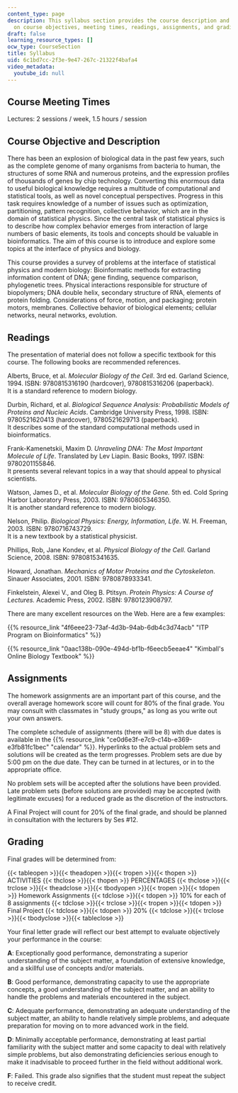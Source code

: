 ```yaml
---
content_type: page
description: This syllabus section provides the course description and information
  on course objectives, meeting times, readings, assignments, and grading.
draft: false
learning_resource_types: []
ocw_type: CourseSection
title: Syllabus
uid: 6c1bd7cc-2f3e-9e47-267c-21322f4bafa4
video_metadata:
  youtube_id: null
---
```

## Course Meeting Times

Lectures: 2 sessions / week, 1.5 hours / session

## Course Objective and Description

There has been an explosion of biological data in the past few years, such as the complete genome of many organisms from bacteria to human, the structures of some RNA and numerous proteins, and the expression profiles of thousands of genes by chip technology. Converting this enormous data to useful biological knowledge requires a multitude of computational and statistical tools, as well as novel conceptual perspectives. Progress in this task requires knowledge of a number of issues such as optimization, partitioning, pattern recognition, collective behavior, which are in the domain of statistical physics. Since the central task of statistical physics is to describe how complex behavior emerges from interaction of large numbers of basic elements, its tools and concepts should be valuable in bioinformatics. The aim of this course is to introduce and explore some topics at the interface of physics and biology.

This course provides a survey of problems at the interface of statistical physics and modern biology: Bioinformatic methods for extracting information content of DNA; gene finding, sequence comparison, phylogenetic trees. Physical interactions responsible for structure of biopolymers; DNA double helix, secondary structure of RNA, elements of protein folding. Considerations of force, motion, and packaging; protein motors, membranes. Collective behavior of biological elements; cellular networks, neural networks, evolution.

## Readings

The presentation of material does not follow a specific textbook for this course. The following books are recommended references.

Alberts, Bruce, et al. *Molecular Biology of the Cell*. 3rd ed. Garland Science, 1994. ISBN: 9780815316190 (hardcover), 9780815316206 (paperback).   
It is a standard reference to modern biology.

Durbin, Richard, et al. *Biological Sequence Analysis: Probabilistic Models of Proteins and Nucleic Acids*. Cambridge University Press, 1998. ISBN: 9780521620413 (hardcover), 9780521629713 (paperback).   
It describes some of the standard computational methods used in bioinformatics.

Frank-Kamenetskii, Maxim D. *Unraveling DNA: The Most Important Molecule of Life*. Translated by Lev Liapin. Basic Books, 1997. ISBN: 9780201155846.   
It presents several relevant topics in a way that should appeal to physical scientists.

Watson, James D., et al. *Molecular Biology of the Gene.* 5th ed. Cold Spring Harbor Laboratory Press, 2003. ISBN: 9780805346350.   
It is another standard reference to modern biology.

Nelson, Philip. *Biological Physics: Energy, Information, Life*. W. H. Freeman, 2003. ISBN: 9780716743729.   
It is a new textbook by a statistical physicist.

Phillips, Rob, Jane Kondev, et al. *Physical Biology of the Cell*. Garland Science, 2008. ISBN: 9780815341635.

Howard, Jonathan. *Mechanics of Motor Proteins and the Cytoskeleton*. Sinauer Associates, 2001. ISBN: 9780878933341.

Finkelstein, Alexei V., and Oleg B. Ptitsyn. *Protein Physics: A Course of Lectures.* Academic Press, 2002. ISBN: 9780123908797.

There are many excellent resources on the Web. Here are a few examples:

{{% resource_link "4f6eee23-73af-4d3b-94ab-6db4c3d74acb" "ITP Program on Bioinformatics" %}}

{{% resource_link "0aac138b-090e-494d-bf1b-f6eecb5eeae4" "Kimball's Online Biology Textbook" %}}

## Assignments

The homework assignments are an important part of this course, and the overall average homework score will count for 80% of the final grade. You may consult with classmates in "study groups," as long as you write out your own answers.

The complete schedule of assignments (there will be 8) with due dates is available in the {{% resource_link "ce0d6e3f-e7c9-c14b-e369-e3fb81fc1bec" "calendar" %}}. Hyperlinks to the actual problem sets and solutions will be created as the term progresses. Problem sets are due by 5:00 pm on the due date. They can be turned in at lectures, or in to the appropriate office.

No problem sets will be accepted after the solutions have been provided. Late problem sets (before solutions are provided) may be accepted (with legitimate excuses) for a reduced grade as the discretion of the instructors.

A Final Project will count for 20% of the final grade, and should be planned in consultation with the lecturers by Ses #12.

## Grading

Final grades will be determined from:

{{< tableopen >}}{{< theadopen >}}{{< tropen >}}{{< thopen >}}
ACTIVITIES
{{< thclose >}}{{< thopen >}}
PERCENTAGES
{{< thclose >}}{{< trclose >}}{{< theadclose >}}{{< tbodyopen >}}{{< tropen >}}{{< tdopen >}}
Homework Assignments
{{< tdclose >}}{{< tdopen >}}
10% for each of 8 assignments
{{< tdclose >}}{{< trclose >}}{{< tropen >}}{{< tdopen >}}
Final Project
{{< tdclose >}}{{< tdopen >}}
20%
{{< tdclose >}}{{< trclose >}}{{< tbodyclose >}}{{< tableclose >}}

Your final letter grade will reflect our best attempt to evaluate objectively your performance in the course:

**A**: Exceptionally good performance, demonstrating a superior understanding of the subject matter, a foundation of extensive knowledge, and a skillful use of concepts and/or materials.

**B**: Good performance, demonstrating capacity to use the appropriate concepts, a good understanding of the subject matter, and an ability to handle the problems and materials encountered in the subject.

**C**: Adequate performance, demonstrating an adequate understanding of the subject matter, an ability to handle relatively simple problems, and adequate preparation for moving on to more advanced work in the field.

**D**: Minimally acceptable performance, demonstrating at least partial familiarity with the subject matter and some capacity to deal with relatively simple problems, but also demonstrating deficiencies serious enough to make it inadvisable to proceed further in the field without additional work.

**F**: Failed. This grade also signifies that the student must repeat the subject to receive credit.